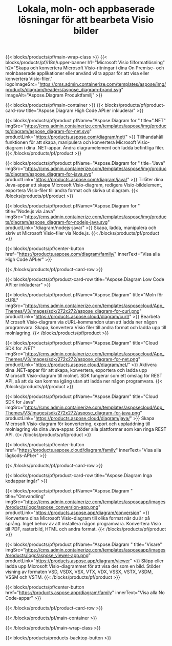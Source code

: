 ﻿---
title: Lokala, moln- och appbaserade lösningar för att bearbeta Visio bilder 
weight: 1110
url: /sv/
description: "Skapa, bearbeta och konvertera Microsoft Visio-ritningar via High Code API:er eller molnbaserade SDK:er. Eller använd våra appar för flera plattformar för att visa eller konvertera Visio-filer."
---
{{< blocks/products/pf/main-wrap-class >}}
{{< blocks/products/pf/i18n/upper-banner h1="Microsoft Visio filformatlösning" h2="Skapa och konvertera Microsoft Visio-ritningar i dina On Premise- och molnbaserade applikationer eller använd våra appar för att visa eller konvertera Visio-filer." logoImageSrc="https://cms.admin.containerize.com/templates/aspose/img/products/diagram/headers/aspose_diagram-brand.svg" imageAlt="Aspose.Diagram Produktfamilj" >}}

{{< blocks/products/pf/main-container >}}
{{< blocks/products/pf/product-card-row title="Aspose.Diagram High Code API:er inkluderar" >}}

{{< blocks/products/pf/product pfName="Aspose.Diagram for " title=".NET" imgSrc="https://cms.admin.containerize.com/templates/aspose/img/products/diagram/aspose_diagram-for-net.svg" productLink="https://products.aspose.com/diagram/net/" >}}
Tillhandahåll funktionen för att skapa, manipulera och konvertera Microsoft Visio-diagram i dina .NET-appar. Ändra diagramelement och ladda befintliga filer.
{{< /blocks/products/pf/product >}}

{{< blocks/products/pf/product pfName="Aspose.Diagram for " title="Java" imgSrc="https://cms.admin.containerize.com/templates/aspose/img/products/diagram/aspose_diagram-for-java.svg" productLink="https://products.aspose.com/diagram/java/" >}}
Tillåter dina Java-appar att skapa Microsoft Visio-diagram, redigera Visio-bildelement, exportera Visio-filer till andra format och skriva ut diagram.
{{< /blocks/products/pf/product >}}

{{< blocks/products/pf/product pfName="Aspose.Diagram for " title="Node.js via Java" imgSrc="https://cms.admin.containerize.com/templates/aspose/img/products/diagram/aspose_diagram-for-nodejs-java.svg" productLink="/diagram/nodejs-java/" >}}
Skapa, ladda, manipulera och skriv ut Microsoft Visio-filer via Node.js.
{{< /blocks/products/pf/product >}}

{{< blocks/products/pf/center-button href="https://products.aspose.com/diagram/family/" innerText="Visa alla High Code API:er" >}}

{{< /blocks/products/pf/product-card-row >}}

{{< blocks/products/pf/product-card-row title="Aspose.Diagram Low Code API:er inkluderar" >}}

{{< blocks/products/pf/product pfName="Aspose.Diagram" title="Moln för cURL" imgSrc="https://cms.admin.containerize.com/templates/asposecloud/App_Themes/V3/images/sdk/272x272/aspose_diagram-for-curl.png" productLink="https://products.aspose.cloud/diagram/curl/" >}}
Bearbeta Microsoft Visio-diagram via cURL-kommandon utan att ladda ner någon programvara. Skapa, konvertera Visio filer till andra format och ladda upp till molnlagring.
{{< /blocks/products/pf/product >}}

{{< blocks/products/pf/product pfName="Aspose.Diagram" title="Cloud SDK for .NET" imgSrc="https://cms.admin.containerize.com/templates/asposecloud/App_Themes/V3/images/sdk/272x272/aspose_diagram-for-net.png" productLink="https://products.aspose.cloud/diagram/net/" >}}
Aktivera dina .NET-appar för att skapa, konvertera, exportera och ladda upp Microsoft Visio-diagram till molnet. SDK fungerar som ett omslag för REST API, så att du kan komma igång utan att ladda ner någon programvara.
{{< /blocks/products/pf/product >}}

{{< blocks/products/pf/product pfName="Aspose.Diagram" title="Cloud SDK for Java" imgSrc="https://cms.admin.containerize.com/templates/asposecloud/App_Themes/V3/images/sdk/272x272/aspose_diagram-for-java.png" productLink="https://products.aspose.cloud/diagram/java/" >}}
Skapa Microsoft Visio-diagram för konvertering, export och uppladdning till molnlagring via dina Java-appar. Stöder alla plattformar som kan ringa REST API.
{{< /blocks/products/pf/product >}}

{{< blocks/products/pf/center-button href="https://products.aspose.cloud/diagram/family" innerText="Visa alla lågkods-API:er" >}}

{{< /blocks/products/pf/product-card-row >}}

{{< blocks/products/pf/product-card-row title="Aspose.Diagram Inga kodappar ingår" >}}

{{< blocks/products/pf/product pfName="Aspose.Diagram " title="Omvandling" imgSrc="https://cms.admin.containerize.com/templates/asposeapp/images/products/logo/aspose_conversion-app.png" productLink="https://products.aspose.app/diagram/conversion" >}}
Konvertera dina Microsoft Visio-diagram till olika format när du är på språng. Inget behov av att installera någon programvara. Konvertera Visio till PDF, rasterbild, HTML och andra format.
{{< /blocks/products/pf/product >}}

{{< blocks/products/pf/product pfName="Aspose.Diagram " title="Visare" imgSrc="https://cms.admin.containerize.com/templates/asposeapp/images/products/logo/aspose_viewer-app.png" productLink="https://products.aspose.app/diagram/viewer" >}}
Släpp eller ladda upp Microsoft Visio-diagrammet för att visa det som en bild. Stöder visning av formaten VSD, VSDX, VSX, VTX, VDX, VSSX, VSTX, VSDM, VSSM och VSTM.
{{< /blocks/products/pf/product >}}

{{< blocks/products/pf/center-button href="https://products.aspose.app/diagram/family" innerText="Visa alla No Code-appar" >}}

{{< /blocks/products/pf/product-card-row >}}

{{< /blocks/products/pf/main-container >}}


{{< /blocks/products/pf/main-wrap-class >}}

{{< blocks/products/products-backtop-button >}}